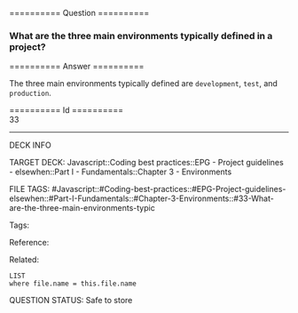 ========== Question ==========  

### What are the three main environments typically defined in a project?  

========== Answer ==========  

The three main environments typically defined are `development`, `test`, and `production`.

========== Id ==========  
33

---

DECK INFO

TARGET DECK: Javascript::Coding best practices::EPG - Project guidelines - elsewhen::Part I - Fundamentals::Chapter 3 - Environments

FILE TAGS: #Javascript::#Coding-best-practices::#EPG-Project-guidelines-elsewhen::#Part-I-Fundamentals::#Chapter-3-Environments::#33-What-are-the-three-main-environments-typic

Tags:

Reference:

Related:

```dataview
LIST
where file.name = this.file.name
````
QUESTION STATUS: Safe to store
